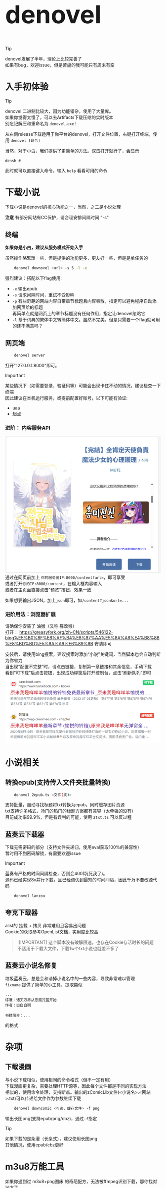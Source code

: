 <h1 style="font-size: 5rem"> denovel </h1>

> [!TIP]
> denovel发展了半年，理论上比较完善了<br>
> 如果有bug，欢迎issue，但是苦逼的我可能只有周末有空

# 入手初体验

> [!TIP]
> denovel 二进制比较大，因为功能错杂，使用了大量库。<br>
> 如果你觉得太慢了，可以去Artifacts下载压缩的实时版本<br>
> 别忘记解压和重命名为 `denovel.exe` !

从右侧release下载适用于你平台的denovel，打开文件位置，右键打开终端，使用 `denovel [命令]`

当然，对于小白，我们提供了更简单的方法。双击打开就行了，会显示
```
densh # 
```
此时就可以直接键入命令。输入 `help` 看看可用的命令

# 下载小说
下载小说是denovel的核心功能之一，当然，之二是小说处理

**注意** 有部分网站有CC保护，请合理安排间隔时间 "-s"

## 终端

**如果你是小白，建议从服务模式开始入手**

虽然操作略繁琐一些，但是提供的功能更多，更友好一些，但是是单任务的


```sh
    denovel downovel <url> -s 5 -l -e
```
强烈建议：搭配以下flag使用:
 - `-e` 输出epub
 - `-s` 请求间隔时间，重试不受影响
 - `-p` 有些奇葩的网站内容自带章节标题且内容零散，指定可以避免程序自动添加网页给的标题<br>
    再简单点就是网页上的章节标题没有任何作用，指定让denovel忽略它
 - `-l` 基于词典的繁体中文转简体中文。虽然不完美，但是只需要一个flag就可用的还不满意吗？

## 网页端
```sh
    denovel server
```
打开"127.0.0.1:8000"即可。

> [!IMPORTANT]
> 某些情况下（如需要登录、验证码等）可能会出现卡住不动的情况，建议检查一下终端<br>
> 因此建议在本机运行服务，或提前配置好账号，以下可能有验证:
>  - uaa
>  - 起点

### 进阶： 内容服务API
![API](image-2.png)
通过在网页前加上 `你的服务器IP:8000/content?url=`，即可享受<br>
或者打开`你的IP:8000/content`，在输入框内容输入<br>
或者在主页面直接点击"预览"按钮，效果一致

如果想要输出JSON，加上`json`即可，如`/content?json&url=...`

### 进阶用法：浏览器扩展
请确保你安装了 油猴（又称 篡改猴）<br>
打开：
https://greasyfork.org/zh-CN/scripts/546122-bing%E5%B0%8F%E8%AF%B4%E8%87%AA%E5%8A%A8%E4%B8%8B%E8%BD%BD%E5%8A%A9%E6%89%8B
安装即可

安装后，请使用bing搜索，建议搜索时添加“小说”关键词，当然脚本也会自动判断为你省力<br>
当出现“配置不完整”时，请点击链接，复制第一章链接和其余信息，手动下载<br>
看到“可下载”后点击按钮，出现成功弹窗后打开控制台，点击“刷新队列”即可
![自动下载](image-1.png)

# 小说相关

## 转换epub(支持传入文件夹批量转换)
```sh
    denovel 2epub.ts <文件(夹)>
```
支持批量，自动寻找标题将txt转换为epub，同时缓存图片资源<br>
txt支持许多格式，冷门的热门的标题方案都有兼容（太牵强的没有）<br>
目前成功率99.9%，但是有误判的可能，使用 `2txt.ts` 可以反过程

## 蓝奏云下载器
下载无需密码的部分（支持文件夹递归，使用eval获取100%的兼容性）<br>
暂时用不到密码解锁，有需要欢迎issue

> [!IMPORTANT]
> 蓝奏有严格的时间间隔检查，否则会400(坑死我了)。<br>
> 源码已经实现8x并行下载，且已经调优到最短的时间间隔，因此千万不要改源代码

```sh
    denovel lanzou
```

## 夸克下载器
alist的 挂载 + 拷贝 非常难用且容易出问题<br>
Cookie的获取参考OpenList文档，实用度比较高

> ![IMPORTANT]
> 这个脚本没有破解限速，也存在Cookie存活时长的问题<br>
> 不适用于下载大文件，下载1w个txt小说也就差不多了

## 蓝奏云小说名修复
垃圾蓝奏云，总是会和谐掉小说名中的一些内容，导致非常难以管理<br>
`fixname` 提供了简单的小工具，提取类似
```
...
综漫：诸天万界从恶魔咒蓝开始
作者：白白白粥

书籍简介：...
```
的格式

# 杂项

## 下载漫画
与小说下载相似，使用相同的命令格式（但不一定有用）<br>
下载漫画更复杂，需要处理HTTP源等，因此每个文件都是不同的实现方法<br>
相似的，使用命令处理，支持断点。输出的zComicLib文件(<小说名>.<网站>.txt)可以传递给文件作为参数继续下载

```sh
    denovel downcomic <可选，缓存文件> -f png
```

输出长图png(支持epub/png/cbz)，通过`-f`指定

> [!TIP]
> 如果下载的是条漫（长条式），建议使用长图png <br>
> 其他情况，使用epub/cbz更好

# m3u8万能工具
如果你遇到过 m3u8+png图床 的奇葩配方，无法被ffmpeg识别下载，那你找对地方了<br>
使用`specialm3u8.ts` + `ffmpeg` 组合拳，打遍天下无敌手~
```sh
denovel m3u8 "<m3u8网址>"
ffmpeg -i "http://localhost:12345/index.m3u8" -c:a copy -c:v copy 名称.mp4
```

## 繁体批量转换
```sh
denovel t2cn "<文件/文件夹>"
```
一样是基于词典的，这里不多做描述

## 回转txt

如果你有一堆 `epub/docx/pdf` (仅限于内嵌文本而不是图片)的小说，2epub绝对能满足你。
```sh
denovel 2txt "<文件/文件夹>"
```
一样支持批量，输出到文件夹中，当然也包括资源文件(epub已测试，其他格式也许兼容性不佳)。

如果你转txt的目的是生成epub，完全可以使用`-e`参数。使用`-k`可以阻止生成成功后自动删除txt

如果只是为了生成txt供mp4使用，可以使用`-i`忽略资源文件节省时间

> [!TIP]
> 默认出现生成epub错误时程序会退出。如果你不介意批量中出现部分生成错误，使用`-f`可以让程序继续执行，忽略错误

> [!IMPORTANT]
> 如果不是为了`epub`转`epub`，即目的不是原epub的分章不合理，单纯想生成txt<br>
> 对于非本程序生成的epub，请务必加上`-t`或`--add-title`。默认会删除所有页面标题，这不利于mp4等设备的分章程序正常运行

## 高级拷贝
```ts
denovel copy "<from>" "<to>" ...
```

## 高级文件转换(基于ffmpeg)
确保安装了ffmpeg
TODO

## 关键词批量查找
TODO

## 网易云音乐下载
TODO

## txt分堆
这个对于大量txt来说特别有用。

mp4等设备屏幕太小，找txt很麻烦怎么办？使用这个程序分堆，方便寻找
```sh
denovel part "<文件夹>"
```

# 还有的文件都是用来干什么的？
都是平时爬虫攒的小东西，留作备份便与下次改一改使用

如果你仔细看注释，也许能发现妙用，但是这里不说了，只局限于某些网站